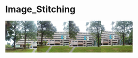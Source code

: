 # Image_Stitching


<img align="left" width="100" height="100" src="https://github.com/LYC0320/Image_Stitching/blob/master/Image%20Stitching/bin/results/l1.jpg">


<img align="left" width="100" height="100" src="https://github.com/LYC0320/Image_Stitching/blob/master/Image%20Stitching/bin/results/l2.jpg">


<img align="left" width="100" height="100" src="https://github.com/LYC0320/Image_Stitching/blob/master/Image%20Stitching/bin/results/l3.jpg">


<img align="left" width="100" height="100" src="https://github.com/LYC0320/Image_Stitching/blob/master/Image%20Stitching/bin/results/l4.jpg">
